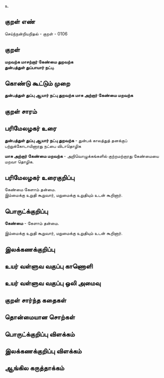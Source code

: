 உ

## குறள் எண் 

செய்ந்நன்றியறிதல் - குறள் - 0106  

## குறள் 

**மறவற்க மாசற்றார் கேண்மை துறவற்க  
துன்பத்துள் துப்பாயார் நட்பு.** 

## கொண்டு கூட்டும் முறை

**துன்பத்துள் துப்பு ஆயார் நட்பு துறவற்க மாசு அற்றார் கேண்மை மறவற்க**

## குறள் சாரம் 


## பரிமேலழகர் உரை

**துன்பத்துள் துப்பு ஆயார் நட்பு துறவற்க** - துன்பக் காலத்துத் தனக்குப் பற்றுக்கோடாயினாரது நட்பை விடாதொழிக  

**மாசு அற்றார் கேண்மை மறவற்க** - அறிவொழுக்கங்களில் குற்றமற்றாரது கேண்மையை மறவா தொழிக. 

## பரிமேலழகர் உரைகுறிப்பு   

கேண்மை கேளாம் தன்மை.  
இம்மைக்கு உறுதி கூறுவார், மறுமைக்கு உறுதியும் உடன் கூறினார்.  

## பொருட்க்குறிப்பு 

**கேண்மை** - கேளாம் தன்மை.  

இம்மைக்கு உறுதி கூறுவார், மறுமைக்கு உறுதியும் உடன் கூறினார்.    

## இலக்கணக்குறிப்பு  


## உயர் வள்ளுவ வகுப்பு காணொளி


## உயர் வள்ளுவ வகுப்பு ஒலி அமைவு 

 
## குறள் சார்ந்த கதைகள் 


## தொன்மையான சொற்கள்


## பொருட்க்குறிப்பு விளக்கம்


## இலக்கணக்குறிப்பு விளக்கம்


## ஆங்கில கருத்தாக்கம் 


